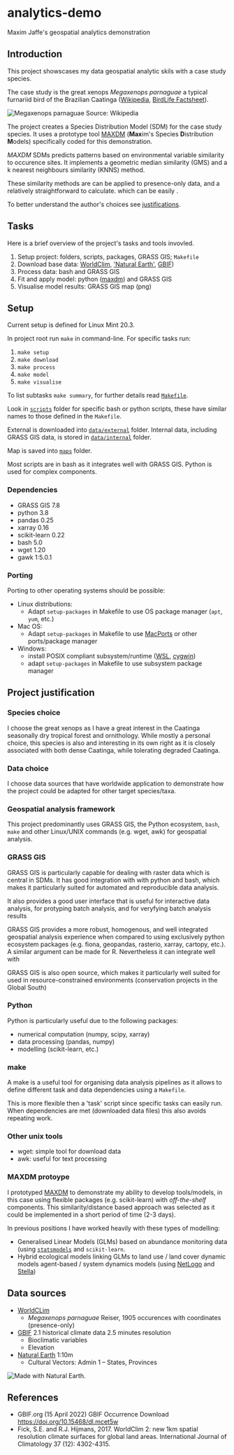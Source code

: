 # analytics-demo
Maxim Jaffe's geospatial analytics demonstration 


## Introduction

This project showscases my data geospatial analytic skils with a case study species.

The case study is the great xenops *Megaxenops parnaguae* a typical furnariid bird of the Brazilian Caatinga ([Wikipedia](https://en.wikipedia.org/wiki/Great_xenops), [BirdLife Factsheet](http://datazone.birdlife.org/species/factsheet/great-xenops-megaxenops-parnaguae)).

![*Megaxenops parnaguae*](https://en.wikipedia.org/wiki/Great_xenops#/media/File:Great_Xenops_Megaxenops_parnaguae.jpg)
Source: Wikipedia

The project creates a Species Distribution Model (SDM) for the case study species. It uses a prototype tool <a name='maxdm'></a>[MAXDM](/scripts/tools/maxdm.py) (**Max**im's Species **D**istribution **M**odels) specifically coded for this demonstration.

*MAXDM* SDMs predicts patterns based on environmental variable similarity to occurence sites. It implements a geometric median similarity (GMS) and a k nearest neighbours similarity (KNNS) method.

These similarity methods are can be applied to presence-only data, and a relatively straightforward to calculate.
which can be easily  .

To better understand the author's choices see [justifications](/justifications).


## Tasks

Here is a brief overview of the project's tasks and tools invovled.

  1. Setup project: folders, scripts, packages, GRASS GIS; `Makefile`
  2. Download base data: [WorldClim](#worldclim), ['Natural Earth'](#natural-earth), [GBIF](#gbif))
  3. Process data: bash and GRASS GIS
  4. Fit and apply model: python ([maxdm](#maxdm)) and GRASS GIS
  5. Visualise model results: GRASS GIS map (png)


## Setup

Current setup is defined for Linux Mint 20.3.

In project root run `make` in command-line. For specific tasks run:

1. `make setup`
2. `make download`
3. `make process`
4. `make model`
5. `make visualise`

To list subtasks `make summary`, for further details read [`Makefile`](/Makefile).

Look in [`scripts`](/scripts) folder for specific bash or python scripts, these have similar names to those defined in the `Makefile`.

External is downloaded into [`data/external`](/data/external) folder. Internal data, including GRASS GIS data, is stored in [`data/internal`](/data/internal) folder.

Map is saved into [`maps`](/maps) folder.

Most scripts are in bash as it integrates well with GRASS GIS. Python is used for complex components.

### Dependencies
  * GRASS GIS 7.8
  * python 3.8
  * pandas 0.25
  * xarray 0.16
  * scikit-learn 0.22
  * bash 5.0
  * wget 1.20
  * gawk 1:5.0.1

### Porting

Porting to other operating systems should be possible:

* Linux distributions:
  * Adapt `setup-packages` in Makefile to use OS package manager (`apt`, `yum`, etc.)
* Mac OS:
  * Adapt `setup-packages` in Makefile to use [MacPorts](https://www.macports.org/) or other ports/package manager
* Windows:
  * install POSIX compliant subsystem/runtime ([WSL](https://docs.microsoft.com/en-us/windows/wsl/install), [cygwin](https://cygwin.com/))
  * adapt `setup-packages` in Makefile to use subsystem package manager


<a name='justifications'></a>
## Project justification

### Species choice
I choose the great xenops as I have a great interest in the Caatinga seasonally dry tropical forest and ornithology. While mostly a personal choice, this species is also and interesting in its own right as it is closely associated with both dense Caatinga, while tolerating degraded Caatinga.

### Data choice
I choose data sources that have worldwide application to demonstrate how the project could be adapted for other target species/taxa.

### Geospatial analysis framework
This project predominantly uses GRASS GIS, the Python ecosystem, `bash`, `make` and other Linux/UNIX commands (e.g. wget, awk) for geospatial analysis.

### GRASS GIS
GRASS GIS is particularly capable for dealing with raster data which is central in SDMs. It has good integration with with python and bash, which makes it particularly suited for automated and reproducible data analysis.

It also provides a good user interface that is useful for interactive data analysis, for protyping batch analysis, and for veryfying batch analysis results

GRASS GIS provides a more robust, homogenous, and well integrated geospatial analysis experience when compared to using exclusively python ecosystem packages (e.g. fiona, geopandas, rasterio, xarray, cartopy, etc.). A similar argument can be made for R. Nevertheless it can integrate well with 

GRASS GIS is also open source, which makes it particularly well suited for used in resource-constrained environments (conservation projects in the Global South)

### Python
Python is particularly useful due to the following packages:
  * numerical computation (numpy, scipy, xarray)
  * data processing (pandas, numpy)
  * modelling (scikit-learn, etc.)

### make
A make is a useful tool for organising data analysis pipelines as it allows to define different task and data dependencies using a `Makefile`.

This is more flexible then a 'task' script since specific tasks can easily run. When dependencies are met (downloaded data files) this also avoids repeating work.

### Other unix tools
* wget: simple tool for download data
* awk: useful for text processing

<a name='maxdm-justification'></a>
### MAXDM protoype
I prototyped [MAXDM](#maxdm) to demonstrate my ability to develop tools/models, in this case using flexible packages (e.g. scikit-learn) with *off-the-shelf* components. This similarity/distance based approach was selected as it could be implemented in a short period of time (2-3 days).

In previous positions I have worked heavily with these types of modelling:

* Generalised Linear Models (GLMs) based on abundance monitoring data (using [`statsmodels`](https://www.statsmodels.org/) and `scikit-learn`.
* Hybrid ecological models linking GLMs to land use / land cover dynamic models agent-based / system dynamics models (using [NetLogo](https://en.wikipedia.org/wiki/NetLogo) and [Stella](https://en.wikipedia.org/wiki/STELLA_(programming_language)))

<!--- 
### Package manager
*TODO* write about conda
-->


## Data sources

* <a name="worldclim"></a>[WorldCLim](https://www.worldclim.org/data/worldclim21.html)
  * *Megaxenops parnaguae* Reiser, 1905 occurences with coordinates (presence-only)
* [GBIF](#gbif) 2.1 historical climate data 2.5 minutes resolution
  * Bioclimatic variables
  * Elevation
* <a name="natural-earth"></a>[Natural Earth](https://www.naturalearthdata.com/) 1:10m
  * Cultural Vectors: Admin 1 – States, Provinces

![ Made with Natural Earth.](https://www.naturalearthdata.com/wp-content/uploads/2009/08/NEV-Logo-Black.png)


## References
* <a name="gbif"></a> GBIF.org (15 April 2022) GBIF Occurrence Download  https://doi.org/10.15468/dl.mcet5w
* Fick, S.E. and R.J. Hijmans, 2017. WorldClim 2: new 1km spatial resolution climate surfaces for global land areas. International Journal of Climatology 37 (12): 4302-4315. 
